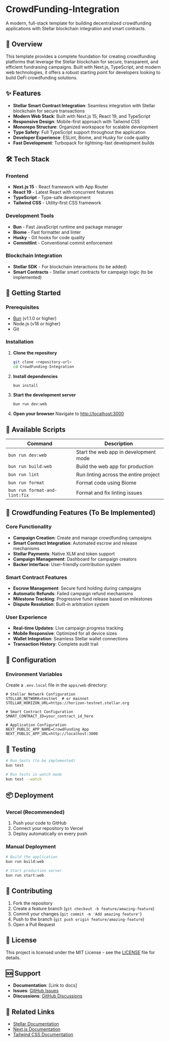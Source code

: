 # CrowdFunding-Integration

A modern, full-stack template for building decentralized crowdfunding applications with Stellar blockchain integration and smart contracts.

## 🚀 Overview

This template provides a complete foundation for creating crowdfunding platforms that leverage the Stellar blockchain for secure, transparent, and efficient fundraising campaigns. Built with Next.js, TypeScript, and modern web technologies, it offers a robust starting point for developers looking to build DeFi crowdfunding solutions.

## ✨ Features

- **Stellar Smart Contract Integration**: Seamless integration with Stellar blockchain for secure transactions
- **Modern Web Stack**: Built with Next.js 15, React 19, and TypeScript
- **Responsive Design**: Mobile-first approach with Tailwind CSS
- **Monorepo Structure**: Organized workspace for scalable development
- **Type Safety**: Full TypeScript support throughout the application
- **Developer Experience**: ESLint, Biome, and Husky for code quality
- **Fast Development**: Turbopack for lightning-fast development builds

## 🛠️ Tech Stack

### Frontend
- **Next.js 15** - React framework with App Router
- **React 19** - Latest React with concurrent features
- **TypeScript** - Type-safe development
- **Tailwind CSS** - Utility-first CSS framework

### Development Tools
- **Bun** - Fast JavaScript runtime and package manager
- **Biome** - Fast formatter and linter
- **Husky** - Git hooks for code quality
- **Commitlint** - Conventional commit enforcement

### Blockchain Integration
- **Stellar SDK** - For blockchain interactions (to be added)
- **Smart Contracts** - Stellar smart contracts for campaign logic (to be implemented)

## 🚀 Getting Started

### Prerequisites

- [Bun](https://bun.sh/) (v1.1.0 or higher)
- Node.js (v18 or higher)
- Git

### Installation

1. **Clone the repository**
   ```bash
   git clone <repository-url>
   cd CrowdFunding-Integration
   ```

2. **Install dependencies**
   ```bash
   bun install
   ```

3. **Start the development server**
   ```bash
   bun run dev:web
   ```

4. **Open your browser**
   Navigate to [http://localhost:3000](http://localhost:3000)

## 📝 Available Scripts

| Command | Description |
|---------|-------------|
| `bun run dev:web` | Start the web app in development mode |
| `bun run build:web` | Build the web app for production |
| `bun run lint` | Run linting across the entire project |
| `bun run format` | Format code using Biome |
| `bun run format-and-lint:fix` | Format and fix linting issues |

## 🎯 Crowdfunding Features (To Be Implemented)

### Core Functionality
- **Campaign Creation**: Create and manage crowdfunding campaigns
- **Smart Contract Integration**: Automated escrow and release mechanisms
- **Stellar Payments**: Native XLM and token support
- **Campaign Management**: Dashboard for campaign creators
- **Backer Interface**: User-friendly contribution system

### Smart Contract Features
- **Escrow Management**: Secure fund holding during campaigns
- **Automatic Refunds**: Failed campaign refund mechanisms
- **Milestone Tracking**: Progressive fund release based on milestones
- **Dispute Resolution**: Built-in arbitration system

### User Experience
- **Real-time Updates**: Live campaign progress tracking
- **Mobile Responsive**: Optimized for all device sizes
- **Wallet Integration**: Seamless Stellar wallet connections
- **Transaction History**: Complete audit trail

## 🔧 Configuration

### Environment Variables

Create a `.env.local` file in the `apps/web` directory:

```env
# Stellar Network Configuration
STELLAR_NETWORK=testnet  # or mainnet
STELLAR_HORIZON_URL=https://horizon-testnet.stellar.org

# Smart Contract Configuration
SMART_CONTRACT_ID=your_contract_id_here

# Application Configuration
NEXT_PUBLIC_APP_NAME=CrowdFunding App
NEXT_PUBLIC_APP_URL=http://localhost:3000
```

## 🧪 Testing

```bash
# Run tests (to be implemented)
bun test

# Run tests in watch mode
bun test --watch
```

## 📦 Deployment

### Vercel (Recommended)

1. Push your code to GitHub
2. Connect your repository to Vercel
3. Deploy automatically on every push

### Manual Deployment

```bash
# Build the application
bun run build:web

# Start production server
bun run start:web
```

## 🤝 Contributing

1. Fork the repository
2. Create a feature branch (`git checkout -b feature/amazing-feature`)
3. Commit your changes (`git commit -m 'Add amazing feature'`)
4. Push to the branch (`git push origin feature/amazing-feature`)
5. Open a Pull Request

## 📄 License

This project is licensed under the MIT License - see the [LICENSE](LICENSE) file for details.

## 🆘 Support

- **Documentation**: [Link to docs]
- **Issues**: [GitHub Issues](https://github.com/your-repo/issues)
- **Discussions**: [GitHub Discussions](https://github.com/your-repo/discussions)

## 🔗 Related Links

- [Stellar Documentation](https://developers.stellar.org/)
- [Next.js Documentation](https://nextjs.org/docs)
- [Tailwind CSS Documentation](https://tailwindcss.com/docs)